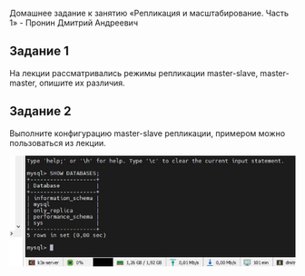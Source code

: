 Домашнее задание к занятию «Репликация и масштабирование. Часть 1» - Пронин Дмитрий Андреевич



## Задание 1
На лекции рассматривались режимы репликации master-slave, master-master, опишите их различия.


## Задание 2
Выполните конфигурацию master-slave репликации, примером можно пользоваться из лекции.




![скрин](https://github.com/dmitriypronin48/relica-mysql/blob/main/img/z1-1.jpg)
